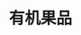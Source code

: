 ---
title: 有机果品
gallery:
    - src: theme://img/fruit/1.jpg
      title: 八棱海棠
      href: begonia.html
    - src: theme://img/fruit/2.jpg
      title: 樱桃
      href: cherry.html
    - src: theme://img/fruit/3.jpg
      title: 峰后
      href: grape1.html
    - src: theme://img/fruit/4.jpg
      title: 美人指
      href: grape2.html
    - src: theme://img/fruit/5.jpg
      title: 天缘奇
      href: grape3.html
    - src: theme://img/fruit/6.jpg
      title: 大果水晶
      href: pear1.html
    - src: theme://img/fruit/12.jpg
      title: 新高
      href: pear7.html
    - src: theme://img/fruit/14.jpg
      title: SH6矮化中间砧型苹果
      href: apple1.html
    - src: theme://img/fruit/15.jpg
      title: 王林苹果
      href: apple2.html                                    
---